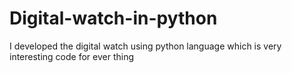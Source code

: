 # Digital-watch-in-python
I developed the digital watch using  python language which is very interesting code for ever thing
